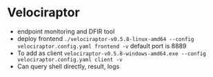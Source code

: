 # Velociraptor
- endpoint monitoring and DFIR tool
- deploy frontend `./velociraptor-v0.5.8-linux-amd64 --config velociraptor.config.yaml frontend -v` default port is 8889
- To add as client `velociraptor-v0.5.8-windows-amd64.exe --config velociraptor.config.yaml client -v`
- Can query shell directly, result, logs
